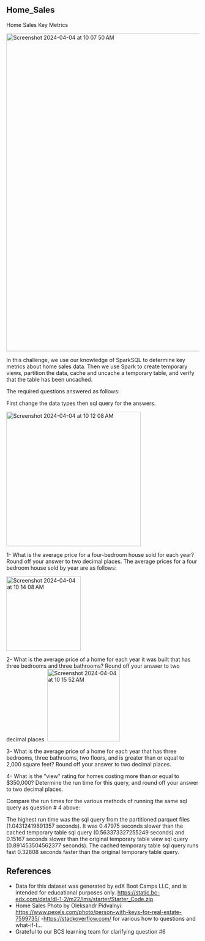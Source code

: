 ## Home_Sales
Home Sales Key Metrics

<img width="830" alt="Screenshot 2024-04-04 at 10 07 50 AM" src="https://github.com/kaurn6538/Home_Sales/assets/98873779/48723846-c6eb-4647-8841-e46f37ddf3ec">




In this challenge, we use our knowledge of SparkSQL to determine key metrics about home sales data. Then we use Spark to create temporary views, partition the data, cache and uncache a temporary table, and verify that the table has been uncached.



The required questions answered as follows:

First change the data types then sql query for the answers.

<img width="351" alt="Screenshot 2024-04-04 at 10 12 08 AM" src="https://github.com/kaurn6538/Home_Sales/assets/98873779/10b239da-56b8-45b1-901b-dce0227d03e2">

1- What is the average price for a four-bedroom house sold for each year? Round off your answer to two decimal places. The average prices for a four bedroom house sold by year are as follows:

<img width="194" alt="Screenshot 2024-04-04 at 10 14 08 AM" src="https://github.com/kaurn6538/Home_Sales/assets/98873779/c479c5a5-6e74-4da9-8e22-ec3eb4475f93">


2- What is the average price of a home for each year it was built that has three bedrooms and three bathrooms? Round off your answer to two decimal places.
<img width="189" alt="Screenshot 2024-04-04 at 10 15 52 AM" src="https://github.com/kaurn6538/Home_Sales/assets/98873779/68c2fc99-7b85-4308-80aa-06beacf62210">



3- What is the average price of a home for each year that has three bedrooms, three bathrooms, two floors, and is greater than or equal to 2,000 square feet? Round off your answer to two decimal places.



4- What is the "view" rating for homes costing more than or equal to $350,000? Determine the run time for this query, and round off your answer to two decimal places.



Compare the run times for the various methods of running the same sql query as question # 4 above:



The highest run time was the sql query from the partitioned parquet files (1.04312419891357 seconds). It was 0.47975 seconds slower than the cached temporary table sql query (0.563373327255249 seconds) and 0.15167 seconds slower than the original temporary table view sql query (0.891453504562377 seconds). The cached temporary table sql query runs fast 0.32808 seconds faster than the original temporary table query.

## References

*    Data for this dataset was generated by edX Boot Camps LLC, and is intended for educational purposes only. https://static.bc-edx.com/data/dl-1-2/m22/lms/starter/Starter_Code.zip
*    Home Sales Photo by Oleksandr Pidvalnyi: https://www.pexels.com/photo/person-with-keys-for-real-estate-7599735/ -https://stackoverflow.com/ for various how to questions and what-if-I...
*    Grateful to our BCS learning team for clarifying question #6
